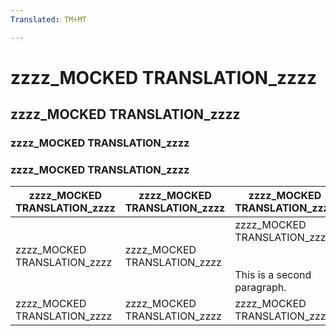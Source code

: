 ```yaml
---
Translated: TM+MT

---
```

# zzzz_MOCKED TRANSLATION_zzzz

## zzzz_MOCKED TRANSLATION_zzzz

### zzzz_MOCKED TRANSLATION_zzzz

### zzzz_MOCKED TRANSLATION_zzzz

| zzzz_MOCKED TRANSLATION_zzzz | zzzz_MOCKED TRANSLATION_zzzz | zzzz_MOCKED TRANSLATION_zzzz |
| --- | --- | --- |
| zzzz_MOCKED TRANSLATION_zzzz | zzzz_MOCKED TRANSLATION_zzzz | zzzz_MOCKED TRANSLATION_zzzz<br/>&nbsp;<br/>&nbsp;<br/>This is a second paragraph. |
| zzzz_MOCKED TRANSLATION_zzzz | zzzz_MOCKED TRANSLATION_zzzz | zzzz_MOCKED TRANSLATION_zzzz |

